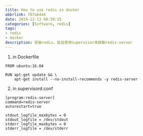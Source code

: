 ```yaml
---
title: How to use redis in docker
abbrlink: 787ab444
date: 2019-12-13 08:59:15
categories: [Software, redis]
tags:
- redis
- docker
description: 安裝redis，並且使用supervisor來啟動redis-server
---
```

1. in Dockerfile
```
FROM ubuntu:16.04

RUN apt-get update && \
    apt-get install --no-install-recommends -y redis-server
```

2. in supervisord.conf
```
[program:redis-server]
command=redis-server
autorestart=true

stdout_logfile_maxbytes = 0
stdout_logfile = /dev/stdout
stderr_logfile_maxbytes = 0
stderr_logfile = /dev/stderr
```